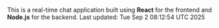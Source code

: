 This is a real-time chat application built using **React** for the frontend and **Node.js** for the backend.
Last updated: Tue Sep  2 08:12:54 UTC 2025
